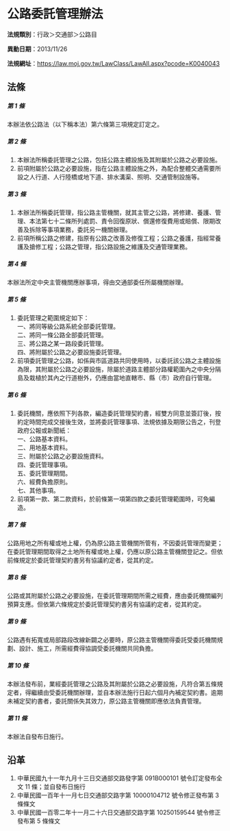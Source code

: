 # 公路委託管理辦法

**法規類別**：行政＞交通部＞公路目

**異動日期**：2013/11/26  

**法規網址**：https://law.moj.gov.tw/LawClass/LawAll.aspx?pcode=K0040043





## 法條
##### 第 1 條
本辦法依公路法（以下稱本法）第六條第三項規定訂定之。

##### 第 2 條
1. 本辦法所稱委託管理之公路，包括公路主體設施及其附屬於公路之必要設施。
1. 前項附屬於公路之必要設施，指在公路主體設施之外，為配合整體交通需要所設之人行道、人行陸橋或地下道、排水溝渠、照明、交通管制設施等。

##### 第 3 條
1. 本辦法所稱委託管理，指公路主管機關，就其主管之公路，將修建、養護、管理、本法第七十二條所列處罰、責令回復原狀、償還修復費用或賠償、限期改善及拆除等事項業務，委託另一機關辦理。
1. 前項所稱公路之修建，指原有公路之改善及修復工程；公路之養護，指經常養護及搶修工程；公路之管理，指公路設施之維護及交通管理業務。

##### 第 4 條
本辦法所定中央主管機關應辦事項，得由交通部委任所屬機關辦理。

##### 第 5 條
1. 委託管理之範圍規定如下：  
一、將同等級公路系統全部委託管理。  
二、將同一條公路全部委託管理。  
三、將公路之某一路段委託管理。  
四、將附屬於公路之必要設施委託管理。
1. 前項委託管理之公路，如係與市區道路共同使用時，以委託該公路之主體設施為限，其附屬於公路之必要設施，除屬於道路主體部分路權範圍內之中央分隔島及栽植於其內之行道樹外，仍應由當地直轄市、縣（市）政府自行管理。

##### 第 6 條
1. 委託機關，應依照下列各款，編造委託管理契約書，經雙方同意並簽訂後，按約定時間完成交接後生效，並將委託管理事項、法規依據及期限公告之，刊登政府公報或新聞紙：  
一、公路基本資料。  
二、用地基本資料。  
三、附屬於公路之必要設施資料。  
四、委託管理事項。  
五、委託管理期間。  
六、經費負擔原則。  
七、其他事項。
1. 前項第一款、第二款資料，於前條第一項第四款之委託管理範圍時，可免編造。

##### 第 7 條
公路用地之所有權或地上權，仍為原公路主管機關所管有，不因委託管理而變更；在委託管理期間取得之土地所有權或地上權，仍應以原公路主管機關登記之。但依前條規定於委託管理契約書另有協議約定者，從其約定。

##### 第 8 條
公路或其附屬於公路之必要設施，在委託管理期間所需之經費，應由委託機關編列預算支應。但依第六條規定於委託管理契約書另有協議約定者，從其約定。

##### 第 9 條
公路遇有拓寬或局部路段改線新闢之必要時，原公路主管機關得委託受委託機關規劃、設計、施工，所需經費得協調受委託機關共同負擔。

##### 第 10 條
本辦法發布前，業經委託管理之公路及其附屬於公路之必要設施，凡符合第五條規定者，得繼續由受委託機關辦理，並自本辦法施行日起六個月內補定契約書。逾期未補定契約書者，委託關係失其效力，原公路主管機關即應依法負責管理。

##### 第 11 條
本辦法自發布日施行。

## 沿革
1. 中華民國九十一年九月十三日交通部交路發字第 091B000101 號令訂定發布全文 11 條；並自發布日施行
1. 中華民國一百年十一月七日交通部交路字第 10000104712  號令修正發布第 3  條條文
1. 中華民國一百零二年十一月二十六日交通部交路字第 10250159544  號令修正發布第 5  條條文
